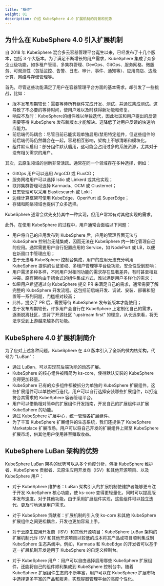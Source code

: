 ```yaml
---
title: "概述"
weight: 01
description: 介绍 KubeSphere 4.0 扩展机制的背景和优势
---
```


## 为什么在 KubeSphere 4.0 引入扩展机制

自 2018 年 KubeSphere 混合多云容器管理平台诞生以来，已经发布了十几个版本，包括 3 个大版本。为了满足不断增长的用户需求，KubeSphere 集成了众多企业级功能，如多租户管理、多集群管理、DevOps、GitOps、服务网格、微服务、可观测性（包括监控、告警、日志、审计、事件、通知等）、应用商店、边缘计算、网络与存储管理等。

首先，尽管这些功能满足了用户在容器管理平台方面的基本需求，却引发了一些挑战，比如：
  
- 版本发布周期较长：需要等待所有组件完成开发、测试，并通过集成测试。这导致了不必要的等待时间，使用户难以及时获得新功能和修复。
- 响应不及时：KubeSphere的组件难以单独迭代，因此社区和用户提出的反馈需要等待 KubeSphere 发布新版本才能解决。这降低了对用户反馈的快速响应能力。
- 前后端代码耦合：尽管目前已能实现单独启用/禁用特定组件，但这些组件的前后端代码仍然耦合在一起，容易相互影响，架构上不够清晰和模块化。
- 组件默认启用：部分组件默认启用，这可能会占用过多的系统资源，尤其对于没有相关需求的用户。

其次，云原生领域的创新非常活跃。通常在同一个领域存在多种选择，例如：

- GitOps 用户可以选用 ArgoCD 或 FluxCD；
- 服务网格用户可以选择 Istio 或 Linkerd 或其他实现；
- 联邦集群管理可选择 Karmada、OCM 或 Clusternet；
- 日志管理可以采用 Elasticsearch 或 Loki；
- 边缘计算框架可使用 KubeEdge、OpenYurt 或 SuperEdge；
- 存储和网络领域也提供了众多选择。

KubeSphere 通常会优先支持其中一种实现，但用户常常有对其他实现的需求。

此外，在使用 KubeSphere 的过程中，用户通常会面临以下问题：

- 用户将自己的应用发布到 KubeSphere 后，应用的管理界面无法与 KubeSphere 控制台无缝集成，因而无法在 KubeSphere 内一体化管理自己的应用。通常需要用户自行配置应用的 Service，如 NodePort 或 LB，以便在新窗口中管理应用；
- 由于无法与 KubeSphere 控制台集成，用户的应用无法充分利用 KubeSphere 提供的认证鉴权、多租户管理等平台级功能，安全性受到影响；
- 用户需求多种多样，不同用户对相同功能的需求存在显著差异，有时甚至相互冲突。原有架构由于耦合式的组件集成方式，难以满足用户多样化的需求；
- 如果用户希望通过向 KubeSphere 提交 PR 来满足自己的需求，通常需要了解完整的 KubeSphere 开发流程。这包括前后端开发、调试、安装、部署和配置等一系列问题，门槛相对较高；
- 此外，提交了 PR 后，需要等待 KubeSphere 发布新版本才能使用；
- 由于发布周期较长，许多用户会自行在 KubeSphere 上定制化自己的需求，逐渐脱离社区，违背了开源社区 "upstream first" 的理念，从长远来看，将无法享受到上游越来越多的功能。

## KubeSphere 4.0 扩展机制简介

为了应对上述各种问题，KubeSphere 在 4.0 版本引入了全新的微内核架构，代号为 "LuBan"：

- 通过 LuBan，可以实现前后端功能的动态扩展。
- KubeSphere 的核心组件被精简为 ks-core，使得默认安装的 KubeSphere 变得更加轻量。
- KubeSphere 已有的众多组件都被拆分为单独的 KubeSphere 扩展组件。这些扩展组件可以单独进行迭代，用户可以自行选择安装哪些扩展组件，以打造符合其需求的 KubeSphere 容器管理平台。
- 用户可以借助相对简单的扩展组件开发指南，开发自己的扩展组件以扩展 KubeSphere 的功能。
- 通过 KubeSphere 扩展中心，统一管理各扩展组件。
- 为了丰富 KubeSphere 扩展组件的生态系统，我们还提供了 KubeSphere Marketplace 扩展市场。用户可以将自己开发的扩展组件上架至 KubeSphere 扩展市场，供其他用户使用甚至赚取收益。

## KubeSphere LuBan 架构的优势

KubeSphere LuBan 架构的优势可以从多个角度分析，包括 KubeSphere 维护者、KubeSphere 贡献者、云原生应用开发商（ISV）和其他开源项目、以及 KubeSphere 用户：

- 对于 KubeSphere 维护者：LuBan 架构引入的扩展机制使维护者能够更专注于开发 KubeSphere 核心功能，使 ks-core 变得更轻量化，同时可以提高版本发布速度。对于其他功能，由于采用扩展组件实现，这些组件可以独立迭代，更及时地满足用户需求。

- 对于 KubeSphere 贡献者：扩展机制的引入使 ks-core 和其他 KubeSphere 扩展组件之间更松耦合，开发也更加容易上手。

- 对于云原生应用开发商（ISV）和其他开源项目：KubeSphere LuBan 架构的扩展机制允许 ISV 和其他开源项目以较低的成本将其产品或项目顺利集成到 KubeSphere 生态系统中。例如，Karmada 和 KubeEdge 的开发者可以基于这一扩展机制开发适用于 KubeSphere 的自定义控制台。

- 对于 KubeSphere 用户：用户可以自由选择启用哪些 KubeSphere 扩展组件，还能将自己的组件顺利集成到 KubeSphere 控制台中。随着 KubeSphere 扩展组件生态的不断丰富，用户可以在 KubeSphere 扩展市场中选择更多丰富的产品和服务，实现容器管理平台的高度个性化。
